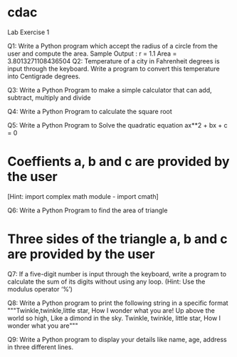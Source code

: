 # cdac
Lab Exercise 1


Q1: Write a Python program which accept the radius of a circle from the user and compute the area.
Sample Output : 
r = 1.1
Area = 3.8013271108436504
Q2: Temperature of a city in Fahrenheit degrees is input through the keyboard. Write a program to convert this temperature into Centigrade degrees. 


Q3: Write a Python Program to make a simple calculator that can add, subtract, multiply and divide 

Q4: Write a Python Program to calculate the square root


Q5: Write a Python Program to Solve the quadratic equation ax**2 + bx + c = 0
# Coeffients a, b and c are provided by the user

[Hint: import complex math module - import cmath]


Q6: Write a Python Program to find the area of triangle
# Three sides of the triangle a, b and c are provided by the user


Q7: If a five-digit number is input through the keyboard, write a program to calculate the sum of its digits without using any loop. (Hint: Use the modulus operator ‘%’) 

Q8: Write a Python program to print the following string in a specific format
"""Twinkle,twinkle,little star,
             How I wonder what you are!
                     Up above the world so high,
                     Like a dimond in the sky.
      Twinkle, twinkle, little star,
                How I wonder what you are"""

                              
Q9: Write a Python program to display your details like name, age, address in three different lines.
